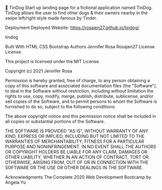 🐶 TinDog
Start up landing page for a fictional application named TinDog. TinDog allows the user to find other dogs & their owners nearby in the swipe left/right style made famous by Tinder.

Deployment
Deployed Website: https://rosajen27.github.io/tindog/

tindog

Built With
HTML
CSS
Bootstrap
Authors
Jennifer Rosa Rosajen27
License
License

This project is licensed under the MIT License.

Copyright (c) 2021 Jennifer Rosa

Permission is hereby granted, free of charge, to any person obtaining a copy of this software and associated documentation files (the "Software"), to deal in the Software without restriction, including without limitation the rights to use, copy, modify, merge, publish, distribute, sublicense, and/or sell copies of the Software, and to permit persons to whom the Software is furnished to do so, subject to the following conditions:

The above copyright notice and this permission notice shall be included in all copies or substantial portions of the Software.

THE SOFTWARE IS PROVIDED "AS IS", WITHOUT WARRANTY OF ANY KIND, EXPRESS OR IMPLIED, INCLUDING BUT NOT LIMITED TO THE WARRANTIES OF MERCHANTABILITY, FITNESS FOR A PARTICULAR PURPOSE AND NONINFRINGEMENT. IN NO EVENT SHALL THE AUTHORS OR COPYRIGHT HOLDERS BE LIABLE FOR ANY CLAIM, DAMAGES OR OTHER LIABILITY, WHETHER IN AN ACTION OF CONTRACT, TORT OR OTHERWISE, ARISING FROM, OUT OF OR IN CONNECTION WITH THE SOFTWARE OR THE USE OR OTHER DEALINGS IN THE SOFTWARE.

Acknowledgments
The Complete 2020 Web Development Bootcamp by Angela Yu
